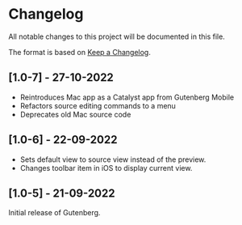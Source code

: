 # Changelog
All notable changes to this project will be documented in this file.

The format is based on [Keep a Changelog](https://keepachangelog.com/en/1.0.0/).

## [1.0-7] - 27-10-2022
- Reintroduces Mac app as a Catalyst app from Gutenberg Mobile
- Refactors source editing commands to a menu
- Deprecates old Mac source code

## [1.0-6] - 22-09-2022
- Sets default view to source view instead of the preview.
- Changes toolbar item in iOS to display current view.

## [1.0-5] - 21-09-2022
Initial release of Gutenberg.

